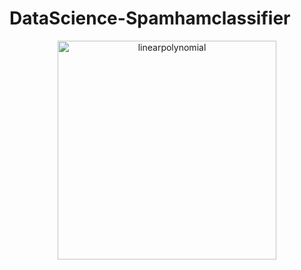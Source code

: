 # DataScience-Spamhamclassifier
<p align="center">
  <img src="C:/Users/Lenovo/OneDrive/Desktop/linearpolynomial.png" width="350" title="linearpolynomial">
</p>

